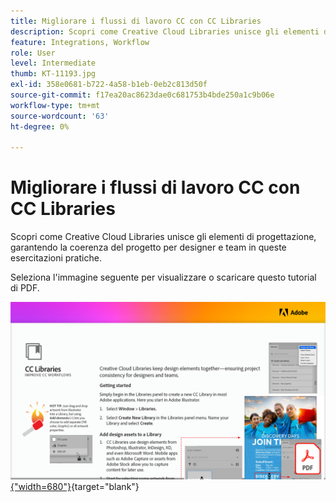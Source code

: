 ```yaml
---
title: Migliorare i flussi di lavoro CC con CC Libraries
description: Scopri come Creative Cloud Libraries unisce gli elementi di progettazione, garantendo la coerenza del progetto per designer e team
feature: Integrations, Workflow
role: User
level: Intermediate
thumb: KT-11193.jpg
exl-id: 358e0681-b722-4a58-b1eb-0eb2c813d50f
source-git-commit: f17ea20ac8623dae0c681753b4bde250a1c9b06e
workflow-type: tm+mt
source-wordcount: '63'
ht-degree: 0%

---
```


# Migliorare i flussi di lavoro CC con CC Libraries

Scopri come Creative Cloud Libraries unisce gli elementi di progettazione, garantendo la coerenza del progetto per designer e team in queste esercitazioni pratiche.

Seleziona l&#39;immagine seguente per visualizzare o scaricare questo tutorial di PDF.

[![Immagine della prima pagina del tutorial](assets/Improveccworkflowswithcclibraries.png){&quot;width=680&quot;}](assets/ImproveCCWorkflowsCCLibraries.pdf){target="blank"}
